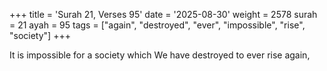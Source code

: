 +++
title = 'Surah 21, Verses 95'
date = '2025-08-30'
weight = 2578
surah = 21
ayah = 95
tags = ["again", "destroyed", "ever", "impossible", "rise", "society"]
+++

It is impossible for a society which We have destroyed to ever rise again,
